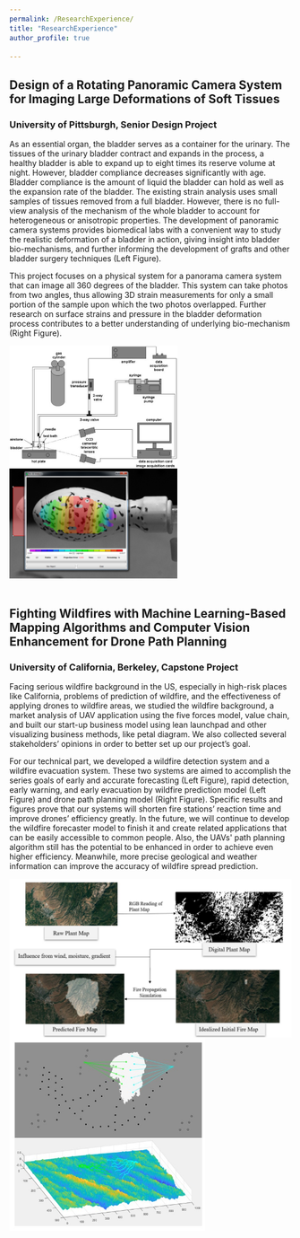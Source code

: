 ```yaml
---
permalink: /ResearchExperience/
title: "ResearchExperience"
author_profile: true

---
```

## Design of a Rotating Panoramic Camera System for Imaging Large Deformations of Soft Tissues
### University of Pittsburgh, Senior Design Project

As an essential organ, the bladder serves as a container for the urinary. The tissues of the urinary bladder contract and expands in the process, a healthy bladder is able to expand up to eight times its reserve volume at night. However, bladder compliance decreases significantly with age. Bladder compliance is the amount of liquid the bladder can hold as well as the expansion rate of the bladder. The existing strain analysis uses small samples of tissues removed from a full bladder. However, there is no full-view analysis of the mechanism of the whole bladder to account for heterogeneous or anisotropic properties. The development of panoramic camera systems provides biomedical labs with a convenient way to study the realistic deformation of a bladder in action, giving insight into bladder bio-mechanisms, and further informing the development of grafts and other bladder surgery techniques (Left Figure).

This project focuses on a physical system for a panorama camera system that can image all 360 degrees of the bladder.  This system can take photos from two angles, thus allowing 3D strain measurements for only a small portion of the sample upon which the two photos overlapped. Further research on surface strains and pressure in the bladder deformation process contributes to a better understanding of underlying bio-mechanism (Right Figure).

<img src="/images/camerasystem.jpg" alt="image for camera system" width="300" align="left">
<img src="/images/stress.png" alt="image for stress" width="300" > 
<br />
<br />

## Fighting Wildfires with Machine Learning-Based Mapping Algorithms and Computer Vision Enhancement for Drone Path Planning
### University of California, Berkeley, Capstone Project

Facing serious wildfire background in the US, especially in high-risk places like California, problems of prediction of wildfire, and the effectiveness of applying drones to wildfire areas, we studied the wildfire background, a market analysis of UAV application using the five forces model, value chain, and built our start-up business model using lean launchpad and other visualizing business methods, like petal diagram. We also collected several stakeholders’ opinions in order to better set up our project’s goal. 

For our technical part, we developed a wildfire detection system and a wildfire evacuation system. These two systems are aimed to accomplish the series goals of early and accurate forecasting (Left Figure), rapid detection, early warning, and early evacuation by wildfire prediction model (Left Figure) and drone path planning model (Right Figure). Specific results and figures prove that our systems will shorten fire stations’ reaction time and improve drones’ efficiency greatly. In the future, we will continue to develop the wildfire forecaster model to finish it and create related applications that can be easily accessible to common people. Also, the UAVs' path planning algorithm still has the potential to be enhanced in order to achieve even higher efficiency. Meanwhile, more precise geological and weather information can improve the accuracy of wildfire spread prediction.

<img src="/images/FirePrediction.jpg" alt="image for fire" width="600" align="left">
<img src="/images/UAV.jpg" alt="image for UAV" width="350" > 
<br />
<br />
